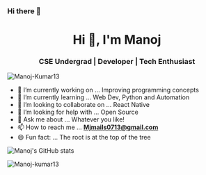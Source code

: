 ### Hi there 👋

<h1 align="center">Hi 👋, I'm Manoj</h1>
<h3 align="center">CSE Undergrad | Developer | Tech Enthusiast </h3>

<p align="left"> <img src="https://komarev.com/ghpvc/?username=Manoj-Kumar13&label=Profile%20views&color=0e75b6&style=flat" alt="Manoj-Kumar13" /> </p>



- 🔭 I’m currently working on ... Improving programming concepts
- 🌱 I’m currently learning ... Web Dev, Python and Automation
- 👯 I’m looking to collaborate on ... React Native
- 🤔 I’m looking for help with ... Open Source
- 💬 Ask me about ... Whatever you like!
- 📫 How to reach me ... **Mjmails0713@gmail.com**
- 😄 Fun fact: ... The root is at the top of the tree


![Manoj's GitHub stats](https://github-readme-stats.vercel.app/api?username=Manoj-Kumar13&show_icons=true&theme=radical&hide=stars)
<p><img align="left" src="https://github-readme-stats.vercel.app/api/top-langs?username=Manoj-kumar13&show_icons=true&theme=radical" alt="Manoj-kumar13" /></p>
